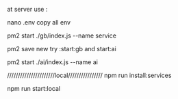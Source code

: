at server use :

nano .env
copy all env

pm2 start ./gb/index.js --name service

pm2 save
new try :start:gb and start:ai




pm2 start ./ai/index.js --name ai

//////////////////////local////////////////
npm run install:services


npm run start:local
